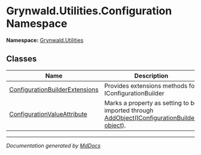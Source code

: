 ﻿# Grynwald.Utilities.Configuration Namespace

**Namespace:** [Grynwald.Utilities](../index.md)

## Classes

| Name                                                                      | Description                                                                                                                                             |
| ------------------------------------------------------------------------- | ------------------------------------------------------------------------------------------------------------------------------------------------------- |
| [ConfigurationBuilderExtensions](ConfigurationBuilderExtensions/index.md) | Provides extensions methods for IConfigurationBuilder                                                                                                   |
| [ConfigurationValueAttribute](ConfigurationValueAttribute/index.md)       | Marks a property as setting to be imported through [AddObject(IConfigurationBuilder, object)](ConfigurationBuilderExtensions/methods/AddObject.md).     |

___

*Documentation generated by [MdDocs](https://github.com/ap0llo/mddocs)*
